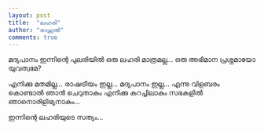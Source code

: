 ```yaml
---
layout: post
title:  "ലഹരി"
author: "രാഹുൽ"
comments: true
---
```

മദ്യപാനം ഇന്നിന്റെ പുലരിയിൽ ഒരു ലഹരി മാത്രമല്ല... ഒരു അഭിമാന പ്രശ്നമായോ യുവത്വമേ?

എനിക്കു മതമില്ല... രാഷട്രീയം ഇല്ല... മദ്യപാനം ഇല്ല... എന്നു വിളബരം കൊണ്ടാൽ ഞാൻ ചെറുതാകും എനിക്കു കുറച്ചിലാകും സഭകളിൽ ഞാനൊരിളിഭ്യനാകും...

ഇന്നിന്റെ ലഹരിയുടെ സത്യം...
